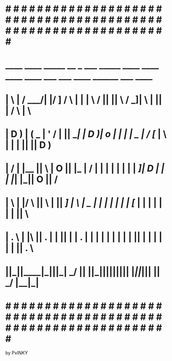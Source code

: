 # # # # # # # # # # # # # # # # # # # # # # # # # # # # # # # # # # # # # # # # # # # # # # # # # # # # # # # # # # # # # # #
#  ____   ____ _____ __  _       ___   _____      ____    ____  ____  ____         ___  ___    ____  ______   ___   ____    #
# |    \ |    / ___/|  |/ ]     /   \ |     |    |    \  /    ||    ||    \       /  _]|   \  |    ||      | /   \ |    \   #
# |  D  ) |  (   \_ |  ' /     |     ||   __|    |  D  )|  o  | |  | |  _  |     /  [_ |    \  |  | |      ||     ||  D  )  #
# |    /  |  |\__  ||    \     |  O  ||  |_      |    / |     | |  | |  |  |    |    _]|  D  | |  | |_|  |_||  O  ||    /   #
# |    \  |  |/  \ ||     \    |     ||   _]     |    \ |  _  | |  | |  |  |    |   [_ |     | |  |   |  |  |     ||    \   #
# |  .  \ |  |\    ||  .  |    |     ||  |       |  .  \|  |  | |  | |  |  |    |     ||     | |  |   |  |  |     ||  .  \  #
# |__|\_||____|\___||__|\_|     \___/ |__|       |__|\_||__|__||____||__|__|    |_____||_____||____|  |__|   \___/ |__|\_|  #
# # # # # # # # # # # # # # # # # # # # # # # # # # # # # # # # # # # # # # # # # # # # # # # # # # # # # # # # # # # # # # #
by PxINKY

